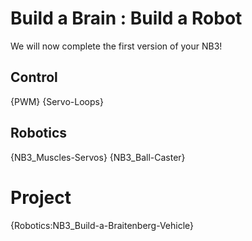 # Build a Brain : Build a Robot
We will now complete the first version of your NB3!

## Control
{PWM}
{Servo-Loops}

## Robotics
{NB3_Muscles-Servos}
{NB3_Ball-Caster}

# Project
{Robotics:NB3_Build-a-Braitenberg-Vehicle}
